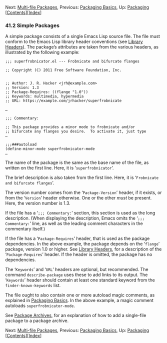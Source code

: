 <!-- This is the GNU Emacs Lisp Reference Manual
corresponding to Emacs version 27.2.

Copyright (C) 1990-1996, 1998-2021 Free Software Foundation,
Inc.

Permission is granted to copy, distribute and/or modify this document
under the terms of the GNU Free Documentation License, Version 1.3 or
any later version published by the Free Software Foundation; with the
Invariant Sections being "GNU General Public License," with the
Front-Cover Texts being "A GNU Manual," and with the Back-Cover
Texts as in (a) below.  A copy of the license is included in the
section entitled "GNU Free Documentation License."

(a) The FSF's Back-Cover Text is: "You have the freedom to copy and
modify this GNU manual.  Buying copies from the FSF supports it in
developing GNU and promoting software freedom." -->

<!-- Created by GNU Texinfo 6.7, http://www.gnu.org/software/texinfo/ -->

Next: [Multi-file Packages](Multi_002dfile-Packages.html), Previous: [Packaging Basics](Packaging-Basics.html), Up: [Packaging](Packaging.html)   \[[Contents](index.html#SEC_Contents "Table of contents")]\[[Index](Index.html "Index")]

### 41.2 Simple Packages

A simple package consists of a single Emacs Lisp source file. The file must conform to the Emacs Lisp library header conventions (see [Library Headers](Library-Headers.html)). The package’s attributes are taken from the various headers, as illustrated by the following example:

    ;;; superfrobnicator.el --- Frobnicate and bifurcate flanges

    ;; Copyright (C) 2011 Free Software Foundation, Inc.

```

;; Author: J. R. Hacker <jrh@example.com>
;; Version: 1.3
;; Package-Requires: ((flange "1.0"))
;; Keywords: multimedia, hypermedia
;; URL: https://example.com/jrhacker/superfrobnicate

…

;;; Commentary:

;; This package provides a minor mode to frobnicate and/or
;; bifurcate any flanges you desire.  To activate it, just type
…

;;;###autoload
(define-minor-mode superfrobnicator-mode
…
```

The name of the package is the same as the base name of the file, as written on the first line. Here, it is ‘`superfrobnicator`’.

The brief description is also taken from the first line. Here, it is ‘`Frobnicate and bifurcate flanges`’.

The version number comes from the ‘`Package-Version`’ header, if it exists, or from the ‘`Version`’ header otherwise. One or the other *must* be present. Here, the version number is 1.3.

If the file has a ‘`;;; Commentary:`’ section, this section is used as the long description. (When displaying the description, Emacs omits the ‘`;;; Commentary:`’ line, as well as the leading comment characters in the commentary itself.)

If the file has a ‘`Package-Requires`’ header, that is used as the package dependencies. In the above example, the package depends on the ‘`flange`’ package, version 1.0 or higher. See [Library Headers](Library-Headers.html), for a description of the ‘`Package-Requires`’ header. If the header is omitted, the package has no dependencies.

The ‘`Keywords`’ and ‘`URL`’ headers are optional, but recommended. The command `describe-package` uses these to add links to its output. The ‘`Keywords`’ header should contain at least one standard keyword from the `finder-known-keywords` list.

The file ought to also contain one or more autoload magic comments, as explained in [Packaging Basics](Packaging-Basics.html). In the above example, a magic comment autoloads `superfrobnicator-mode`.

See [Package Archives](Package-Archives.html), for an explanation of how to add a single-file package to a package archive.

Next: [Multi-file Packages](Multi_002dfile-Packages.html), Previous: [Packaging Basics](Packaging-Basics.html), Up: [Packaging](Packaging.html)   \[[Contents](index.html#SEC_Contents "Table of contents")]\[[Index](Index.html "Index")]

